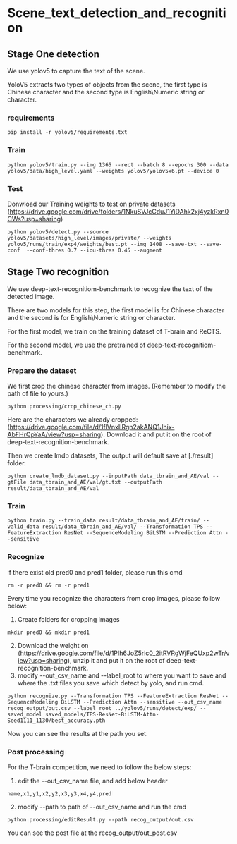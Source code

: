 # Scene_text_detection_and_recognition

## Stage One detection
We use yolov5 to capture the text of the scene.

YoloV5 extracts two types of objects from the scene, the first type is Chinese character and the second type is English\Numeric string or character.

### requirements
```
pip install -r yolov5/requirements.txt
```

### Train
```
python yolov5/train.py --img 1365 --rect --batch 8 --epochs 300 --data yolov5/data/high_level.yaml --weights yolov5/yolov5x6.pt --device 0
```


### Test

Donwload our Training weights to test on private datasets (https://drive.google.com/drive/folders/1NkuSVJcCduJ1YiDAhk2xj4yzkRxn0CWs?usp=sharing)
```
python yolov5/detect.py --source yolov5/datasets/high_level/images/private/ --weights yolov5/runs/train/exp4/weights/best.pt --img 1408 --save-txt --save-conf  --conf-thres 0.7 --iou-thres 0.45 --augment
```

## Stage Two recognition
We use deep-text-recognitiom-benchmark to recognize the text of the detected image.

There are two models for this step, the first model is for Chinese character and the second is for English\Numeric string or character.

For the first model, we train on the training dataset of T-brain and ReCTS.

For the second model, we use the pretrained of deep-text-recognitiom-benchmark.

### Prepare the dataset
We first crop the chinese character from images. (Remember to modify the path of file to yours.)
```
python processing/crop_chinese_ch.py 
```
Here are the characters we already cropped: (https://drive.google.com/file/d/1flVnxIIRgn2akANQ1Jhix-AbFHrQpYaA/view?usp=sharing). 
Download it and put it on the root of deep-text-recognition-benchmark.

Then we create lmdb datasets, The output will default save at [./result] folder.
```
python create_lmdb_dataset.py --inputPath data_tbrain_and_AE/val --gtFile data_tbrain_and_AE/val/gt.txt --outputPath result/data_tbrain_and_AE/val
```

### Train
```
python train.py --train_data result/data_tbrain_and_AE/train/ --valid_data result/data_tbrain_and_AE/val/ --Transformation TPS --FeatureExtraction ResNet --SequenceModeling BiLSTM --Prediction Attn --sensitive
```

### Recognize
if there exist old pred0 and pred1 folder, please run this cmd
```
rm -r pred0 && rm -r pred1
```

Every time you recognize the characters from crop images, please follow below:

1. Create folders for cropping images 
```
mkdir pred0 && mkdir pred1
```
2. Download the weight on (https://drive.google.com/file/d/1PIh6JoZ5rlc0_2itRVRgWjFeQUxp2wTr/view?usp=sharing), unzip it and put it on the root of deep-text-recognition-benchmark.
3. modify --out_csv_name and --label_root to where you want to save and where the .txt files you save which detect by yolo, and run cmd.
```
python recognize.py --Transformation TPS --FeatureExtraction ResNet --SequenceModeling BiLSTM --Prediction Attn --sensitive --out_csv_name recog_output/out.csv --label_root ../yolov5/runs/detect/exp/ --saved_model saved_models/TPS-ResNet-BiLSTM-Attn-Seed1111_1130/best_accuracy.pth 
```
Now you can see the results at the path you set.

### Post processing
For the T-brain competition, we need to follow the below steps:

1. edit the --out_csv_name file, and add below header
```
name,x1,y1,x2,y2,x3,y3,x4,y4,pred
```

2. modify --path to path of --out_csv_name and run the cmd
```
python processing/editResult.py --path recog_output/out.csv
```

You can see the post file at the recog_output/out_post.csv
